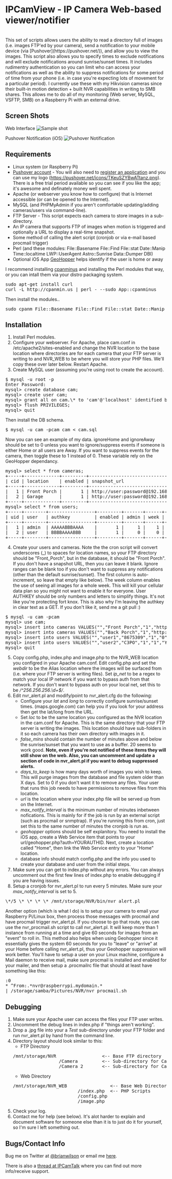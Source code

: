 IPCamView - IP Camera Web-based viewer/notifier
=======
<br>
This set of scripts allows users the ability to read a directory full of images
(i.e. images FTP'ed by your camera), send a notification to your mobile device
(via [Pushover](https://pushover.net/)), and allow you to view the images. This
script also allows you to specify times to exclude notifications and will
exclude notifications around sunrise/sunset times. It includes rudimentry
authentication so you can limit who can access your notifications as well as
the ability to suppress notifications for some period of time from your phone
(i.e. in case you're expecting lots of movement for a particular period). I
currently use these with my Hikvision cameras since their built-in motion
detection + built NVR capabilities in writing to SMB shares.  This allows me to
do all of my monitoring (Web server, MySQL, VSFTP, SMB) on a Raspberry Pi with
an external drive. 

Screen Shots
---------
Web Interface
![Sample shot](https://dl.dropbox.com/u/853747/Jing/2015-02-28_2237.png)

Pushover Notification (iOS)
![Pushover Notification](https://dl.dropboxusercontent.com/u/853747/Jing/IMG_6453.JPG)

Requirements
------------
- Linux system (or Raspberry Pi)
- [Pushover account](https://pushover.net/) - You will also need to [register
  an application](https://pushover.net/apps/build) and you can use my logo
(https://pushover.net/icons/TKeuSZYBwATtanz.png). There is a free trial period
available so you can see if you like the app; it's awesome and definately money
well spent.
- Apache (or webserver you know how to configure) that is Internet accessible
  (or can be opened to the Internet).
- MySQL (and PHPMyAdmin if you aren't comfortable updating/adding cameras/users
  via command-line).  
- FTP Server - This script expects each camera to store images in a
  sub-directory.
- An IP camera that supports FTP of images when motion is triggered and
  optionally a URL to display a real-time snapshot.
- Some method of calling the alert script (cronjob or via e-mail based procmail
  trigger)
- Perl (and these modules: File::Basename File::Find File::stat Date::Manip Time::localtime LWP::UserAgent Astro::Sunrise Data::Dumper DBI)
- Optional iOS App [GeoHopper](https://itunes.apple.com/us/app/geohopper/id605160102?mt=8) helps identify if the user is home or away

I recommend installing [cpanminus](https://github.com/miyagawa/cpanminus) and
installing the Perl modules that way, or you can intall them via your distro
packaging system.
<pre>
sudo apt-get install curl
curl -L http://cpanmin.us | perl - --sudo App::cpanminus
</pre>

Then install the modules..
<pre>
sudo cpanm File::Basename File::Find File::stat Date::Manip Time::localtime LWP::UserAgent Astro::Sunrise Data::Dumper DBI
</pre>

Installation
--------------------
1. Install Perl modules.
2. Configure your webserver. For Apache, place cam.conf in
/etc/apache2/sites-enabled and change the NVR location to the base location where
directories are for each camera that your FTP server is writing to and NVR_WEB
to be where you will store your PHP files.  We'll copy these over later below.
Restart Apache.
3. Create MySQL user (assuming you're using root to create the account).
<pre>
$ mysql -u root -p
Enter Password:
mysql> create database cam; 
mysql> create user cam;
mysql> grant all on cam.\* to 'cam'@'localhost' identified by 'cam';
mysql> flush PRIVILEGES;
mysql> quit
</pre>
Then install the DB schema.
<pre>
$ mysql -u cam -pcam cam < cam.sql
</pre>
Now you can see an example of my data. ignoreHome and ignoreAway should be set
to 0 unless you want to ignore/suppress events if someone is either Home or
all users are Away. If you want to suppress events for the camera, then toggle
these to 1 instead of 0. These variable rely on the GeoHopper dependancy.
<pre>
mysql> select * from cameras;
+-----+-------------+---------+---------------------------------------------------------------------+-----------------+------------+------------+
| cid | location    | enabled | snapshot_url 							    | ignore_ranges   | ignoreHome | ignoreAway |
+-----+-------------+---------+---------------------------------------------------------------------+-----------------+------------+------------+
|   1 | Front Porch |       1 | http://user:password@192.168.2.7/Streaming/channels/1/picture       |                 |          0 |          0 |
|   2 | Garage      |       1 | http://user:password@192.168.2.2/Streaming/channels/1/picture       | 22-23,3:30-4:30 |          0 |          0 |
+-----+-------------+---------+---------------------------------------------------------------------+-----------------+------------+------------+
mysql> select * from users;
+-----+--------+-----------------+---------+-------+------+--------------------------------+--------------------------------+---------------------+--------+---------------------+
| uid | user   | authkey         | enabled | admin | week | pushoverApp                    | pushoverKey                    | lastNotify          | isHome | homeTime            |
+-----+--------+-----------------+---------+-------+------+--------------------------------+--------------------------------+---------------------+--------+---------------------+
|   1 | admin  | AAAAABBBAAAA    |       1 |     1 |    1 | pushoverAppIDHere              | pushoverAPIKeyHere             | 2015-03-17 21:24:47 |      1 | 2015-03-17 17:10:51 |
|   2 | user   | BBBBAAAABBB     |       1 |     0 |    0 | pushoverAppIDHere              | pushoverAPIKeyHere             | 2015-03-17 21:24:48 |      1 | 2015-03-17 14:55:54 |
+-----+--------+-----------------+---------+-------+------+--------------------------------+--------------------------------+---------------------+--------+---------------------+
</pre>
4. Create your users and cameras. Note the the cron script will convert
underscores (\_) to spaces for location names, so your FTP directory should be
"Front_Porch", but in the database, it should be "Front Porch". If you don't
have a snapshot URL, then you can leave it blank.  Ignore ranges can be blank
too if you don't want to suppress any notifications (other than the default
sunrise/sunset). The first column is auto-increment, so leave that empty like
below). The week column enables the use of seeing all images for a whole week.
This will kill your cellular data plan so you might not want to enable it for
everyone. User AUTHKEY should be only numbers and letters to simplify
things. It's not like you're protecting fort knox. This is also why I'm leaving
the authkey in clear text as a GET. If you don't like it, send me a git pull :)
<pre>
$ mysql -u cam -pcam
mysql> use cam;
mysql> insert into cameras VALUES("","Front Porch","1","http://user:password@192.168.2.7/Streaming/channels/1/picture","",0,0);
mysql> insert into cameras VALUES("","Back Porch","1","http://user:password@192.168.2.7/Streaming/channels/1/picture","17-18,4:30-5:30",0,0);
mysql> insert into users VALUES("","user1","8675309","1","0","YOUR_PUSHOVER_APP_ID_HERE","YOUR_PUSHOVER_API_KEY_HERE","",0,"");
mysql> insert into users VALUES("","user2","C3PO","1","1","YOUR_PUSHOVER_APP_ID_HERE","YOUR_PUSHOVER_API_KEY_HERE","",0,"");
mysql> quit
</pre>
5. Copy config.php, index.php and image.php to the NVR_WEB location you
configred in your Apache cam.conf.  Edit config.php and set the *webdir* to be
the Alias location where the images will be surfaced from (i.e. where your FTP
server is writing files).  Set *ip_net* to be a regex to match your local IP
network if you want to bypass auth from that network. If you don't want to
bypass auth on your local net, set this to be */^256.256.256.\d+$/*.
6. Edit nvr_alert.pl and modify/point to nvr_alert.cfg do the following:
   * Configure your *lat* and *long* to correctly configure sunrise/sunset
times. (maps.google.com) can help you if you look for your address then get the
lat/long from the URL.
   * Set *loc* to be the same location you configured as the NVR location in the
cam.conf for Apache.  This is the same directory that your FTP server is
writing the images.  This location should have sub-folders in it so each camera
has their own directory with images in it.
   * *false_mins* should contain the number of minutes above and below the
sunrise/sunset that you want to use as a buffer. 20 seems to work good. **Note,
even if you're not notified of these items they will still show on the web.
Also, you can uncomment and update a section of code in nvr_alert.pl if you want to
debug suppressed alerts.**
   * *days_to_keep* is how many days worth of images you wish to keep. This
will purge images from the database and file system older than X days.  Set to
0 if you don't want it to remove any files. Your user that runs this job needs
to have permissions to remove files from this location.
   * *url* is the location where your index.php file will be served up from on
the Internet.
   * *max_notify_interval* is the minimum number of minutes inbetween
nofications. This is mainly for if the job is run by an external script (such
as procmail or snmptrap). If you're running this from cron, just set this to
the same number of minutes the cronjob is run as.  
   * *geohopper* options should be self explanitory.  You need to install the
iOS app, create a Web Service item that points to your
url/geohopper.php?auth=YOURAUTHID. Next, create a location called "Home", then
link the Web Service entry to your "Home" location.  
   * database info should match config.php and the info you used to create your 
database and user from the initial steps.
7. Make sure you can get to index.php without any errors. You can always
uncomment out the first few lines of index.php to enable debugging if you are
having issues.  
8. Setup a cronjob for nvr_alert.pl to run every 5 minutes. Make sure your
*max_notify_interval* is set to 5.
<pre>
\*/5 \* \* \* \* /mnt/storage/NVR/bin/nvr_alert.pl
</pre>
Another option (which is what I do) is to setup your camera to email your
Raspberry Pi/Linux box, then process those messages with procmail and have procmail trigger nvr_alert.pl.
If you choose to go that route, you can use the nvr_procmail.sh script to call
nvr_alert.pl.  It will keep more than 1 instance from running at a time and
give 60 seconds for images from an "event" to roll in. This method also helps
when using Geohopper since it essentially gives the system 60 seconds for you
to "leave" or "arrive" at your Home before calling nvr_alert.pl, thus your
Geohopper suppression will work better.  You'll have to setup a user on your
Linux machine, configure a Mail daemon to receive mail, make sure procmail is
installed and enabled for your mailer, and then setup a .procmailrc file that
should at least have something like this:
<pre>
:0
* ^From:.*nvr@raspberrypi.mydomain.*
| /storage/samba/Pictures/NVR/nvr_procmail.sh
</pre>

Debugging
-----------
1. Make sure your Apache user can access the files your FTP user writes. 
2. Uncomment the debug lines in index.php if "things aren't working".  
3. Drop a .jpg file into your a *Test* sub-directory under your FTP folder and
run nvr_alert.pl by hand from the command line.
4. Directory layout should look similar to this:
   * FTP Directory
   <pre>
   /mnt/storage/NVR                 <-- Base FTP directory
                    /Camera         <-- Sub-directory for Camera 1
                    /Camera_2       <-- Sub-directory for Camera 2
   </pre>
   * Web Directory
   <pre>
   /mnt/storage/NVR_WEB                <-- Base Web Directory
                           /index.php  <-- PHP Scripts
                           /config.php 
                           /image.php  
   </pre>
5. Check your log.
6. Contact me for help (see below). It's alot harder to explain and document
software for someone else than it is to just do it for yourself, so I'm sure I
left something out.

Bugs/Contact Info
-----------------
Bug me on Twitter at [@brianwilson](http://twitter.com/brianwilson) or email me [here](http://cronological.com/comment.php?ref=bubba).

There is also a [thread at IPCamTalk](http://www.ipcamtalk.com/showthread.php?2790-Web-based-viewer-notifier-for-Hikvision-FTP-alerts) where you can find out more info/receive support.

